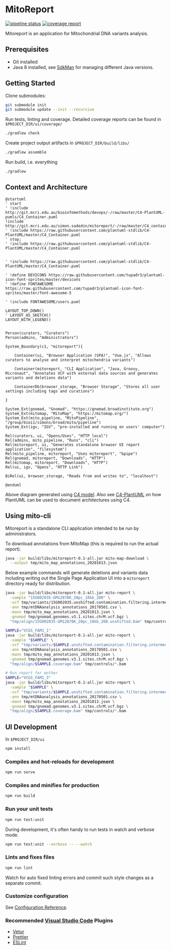 # MitoReport

[![pipeline status](http://git.mcri.edu.au/simon.sadedin/mitoreport/badges/master/pipeline.svg)](http://git.mcri.edu.au/simon.sadedin/mitoreport/-/commits/master)
[![coverage report](http://git.mcri.edu.au/simon.sadedin/mitoreport/badges/master/coverage.svg)](http://git.mcri.edu.au/simon.sadedin/mitoreport/-/commits/master)

Mitoreport is an application for Mitochondrial DNA variants analysis.

## Prerequisites

* Git installed
* Java 8 installed, see [SdkMan](https://sdkman.io/) for managing different Java versions.

## Getting Started

Clone submodules:

```bash
git submodule init
git submodule update --init --recursive
```

Run tests, linting and coverage.  Detailed coverage reports can be found in `$PROJECT_DIR/ui/coverage/`

```bash
./gradlew check
```

Create project output artifacts in `$PROJECT_DIR/build/libs/`

```bash
./gradlew assemble
```

Run build, i.e. everything

```bash
./gradlew
```

## Context and Architecture

```plantuml
@startuml
' start
' !include http://git.mcri.edu.au/bioinfomethods/devops/-/raw/master/C4-PlantUML-pumls/C4_Container.puml
!include http://git.mcri.edu.au/simon.sadedin/mitoreport/-/raw/master/C4_container.puml
' !include https://raw.githubusercontent.com/plantuml-stdlib/C4-PlantUML/master/C4_Container.puml
' stop;
' !include https://raw.githubusercontent.com/plantuml-stdlib/C4-PlantUML/master/C4_Container.puml


' !include https://raw.githubusercontent.com/plantuml-stdlib/C4-PlantUML/master/C4_Container.puml

' !define DEVICONS https://raw.githubusercontent.com/tupadr3/plantuml-icon-font-sprites/master/devicons
' !define FONTAWESOME https://raw.githubusercontent.com/tupadr3/plantuml-icon-font-sprites/master/font-awesome-5

' !include FONTAWESOME/users.puml

LAYOUT_TOP_DOWN()
' LAYOUT_AS_SKETCH()
LAYOUT_WITH_LEGEND()


Person(curators, "Curators")
Person(admins, "Administrators")

System_Boundary(c1, "mitoreport"){

    Container(ui, "Browser Application (SPA)", "Vue.js", "Allows curators to analyse and interpret mitochondria variants")

    Container(mitoreport, "CLI Application", "Java, Groovy, Micronaut", "Annotates VCF with external data sources and generates variants and deletions data")

    ContainerDb(browser_storage, "Browser Storage", "Stores all user settings including tags and curations")

}

System_Ext(gnomad, "Gnomad", "https://gnomad.broadinstitute.org")
System_Ext(mitomap, "MitoMap", "https://mitomap.org/")
System_Ext(mito_pipeline, "MitoPipeline", "/group/bioi1/simons/broad/mito/pipeline")
System_Ext(igv, "IGV", "pre-installed and running on users' computer")

Rel(curators, ui, "Opens/Uses", "HTTP local")
Rel(admins, mito_pipeline, "Runs", "cli")
Rel(mitoreport, ui, "Generates standalone browser UI report application", "filesystem")
Rel(mito_pipeline, mitoreport, "Uses mitoreport", "bpipe")
Rel(gnomad, mitoreport, "Downloads", "HTTP")
Rel(mitomap, mitoreport, "Downloads", "HTTP")
Rel(ui, igv, "Opens", "HTTP Link")

BiRel(ui, browser_storage, "Reads from and writes to", "localhost")

@enduml
```

Above diagram generated using [C4 model](https://c4model.com/).  Also see [C4-PlantUML](https://github.com/plantuml-stdlib/C4-PlantUML) on
how PlantUML can be used to document architectures using C4.

## Using mito-cli

Mitoreport is a standalone CLI application intended to be run by administrators.

To download annotations from MitoMap (this is required to run the actual report).

```bash
java -jar build/libs/mitoreport-0.1-all.jar mito-map-download \
  --output tmp/mito_map_annotations_20201013.json
```

Below example commands will generate deletions and variants data including writing out the Single Page Application
UI into a `mitoreport` directory ready for distribution.

```bash
java -jar build/libs/mitoreport-0.1-all.jar mito-report \
  -sample "15G002035-GM12878K_20pc_10kb_200" \
  -vcf tmp/variants/15G002035.unshifted.contamination.filtering.intermediatefilter.norm.dedup.mito_vep.vcf.gz \
  -ann tmp/mtDNAanalysis_annotations_20170501.csv \
  -mann tmp/mito_map_annotations_20201013.json \
  -gnomad tmp/gnomad.genomes.v3.1.sites.chrM.vcf.bgz \
  "tmp/align/15G002035-GM12878K_20pc_10kb_200.unshifted.bam" tmp/controls/*.bam

SAMPLE="VCGS_FAM1_1"
java -jar build/libs/mitoreport-0.1-all.jar mito-report \
  -sample "$SAMPLE" \
  -vcf "tmp/variants/$SAMPLE.unshifted.contamination.filtering.intermediatefilter.norm.dedup.mito_vep.vcf.gz" \
  -ann tmp/mtDNAanalysis_annotations_20170501.csv \
  -mann tmp/mito_map_annotations_20201013.json \
  -gnomad tmp/gnomad.genomes.v3.1.sites.chrM.vcf.bgz \
  "tmp/align/$SAMPLE.coverage.bam" tmp/controls/*.bam

# Run report for mother
SAMPLE="VCGS_FAM1_3"
java -jar build/libs/mitoreport-0.1-all.jar mito-report \
  -sample "$SAMPLE" \
  -vcf "tmp/variants/$SAMPLE.unshifted.contamination.filtering.intermediatefilter.norm.dedup.mito_vep.vcf.gz" \
  -ann tmp/mtDNAanalysis_annotations_20170501.csv \
  -mann tmp/mito_map_annotations_20201013.json \
  -gnomad tmp/gnomad.genomes.v3.1.sites.chrM.vcf.bgz \
  "tmp/align/$SAMPLE.coverage.bam" tmp/controls/*.bam
```

## UI Development

In `$PROJECT_DIR/ui`

```bash
npm install
```

### Compiles and hot-reloads for development

```bash
npm run serve
```

### Compiles and minifies for production

```bash
npm run build
```

### Run your unit tests

```bash
npm run test:unit
```

During development, it's often handy to run tests in watch and verbose mode.

```bash
npm run test:unit --verbose -- --watch
```

### Lints and fixes files

```bash
npm run lint
```

Watch for auto fixed linting errors and commit such style changes as a separate commit.

### Customize configuration

See [Configuration Reference](https://cli.vuejs.org/config/).

### Recommended [Visual Studio Code](https://code.visualstudio.com/) Plugins

* [Vetur](https://marketplace.visualstudio.com/items?itemName=octref.vetur)
* [Prettier](https://marketplace.visualstudio.com/items?itemName=esbenp.prettier-vscode)
* [ESLint](https://marketplace.visualstudio.com/items?itemName=dbaeumer.vscode-eslint)
